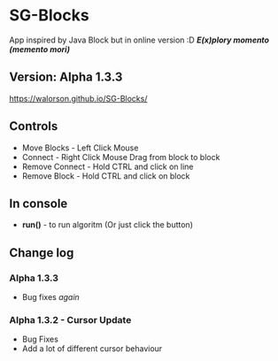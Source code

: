 # SG-Blocks
App inspired by Java Block but in online version :D
 ***E(x)plory momento (memento  mori)***
## Version: Alpha 1.3.3
https://walorson.github.io/SG-Blocks/

## Controls
* Move Blocks - Left Click Mouse
* Connect - Right Click Mouse Drag from block to block
* Remove Connect - Hold CTRL and click on line
* Remove Block - Hold CTRL and click on block

## In console
* **run()** - to run algoritm (Or just click the button)

## Change log
### Alpha 1.3.3
* Bug fixes *again*
### Alpha 1.3.2 - Cursor Update
* Bug Fixes
* Add a lot of different cursor behaviour
